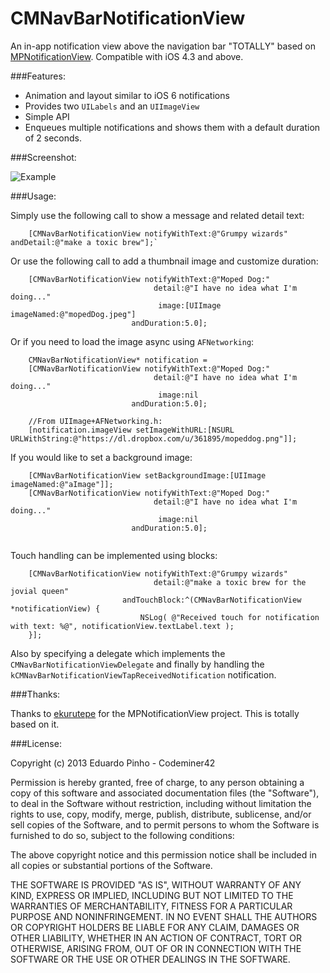 CMNavBarNotificationView
==================

An in-app notification view above the navigation bar "TOTALLY" based on [MPNotificationView](https://github.com/Moped/MPNotificationView). Compatible with iOS 4.3 and above.

###Features:

- Animation and layout similar to iOS 6 notifications
- Provides two `UILabels` and an `UIImageView`
- Simple API
- Enqueues multiple notifications and shows them with a default duration of 2 seconds.

###Screenshot:

![Example](http://dl.dropbox.com/u/1128017/CMNotificationViewTest.png)

###Usage:

Simply use the following call to show a message and related detail text:

````
    [CMNavBarNotificationView notifyWithText:@"Grumpy wizards" andDetail:@"make a toxic brew"];`
````

Or use the following call to add a thumbnail image and customize duration:

````
    [CMNavBarNotificationView notifyWithText:@"Moped Dog:"
                                detail:@"I have no idea what I'm doing..."
                                 image:[UIImage imageNamed:@"mopedDog.jpeg"]
                           andDuration:5.0];
````

Or if you need to load the image async using `AFNetworking`:

````
    CMNavBarNotificationView* notification =
    [CMNavBarNotificationView notifyWithText:@"Moped Dog:"
                                detail:@"I have no idea what I'm doing..."
                                 image:nil
                           andDuration:5.0];

    //From UIImage+AFNetworking.h:
    [notification.imageView setImageWithURL:[NSURL URLWithString:@"https://dl.dropbox.com/u/361895/mopeddog.png"]];

````

If you would like to set a background image:

````
	[CMNavBarNotificationView setBackgroundImage:[UIImage imageNamed:@"aImage"]];
    [CMNavBarNotificationView notifyWithText:@"Moped Dog:"
                                detail:@"I have no idea what I'm doing..."
                                 image:nil
                           andDuration:5.0];


````

Touch handling can be implemented using blocks:

````
    [CMNavBarNotificationView notifyWithText:@"Grumpy wizards"
                                detail:@"make a toxic brew for the jovial queen"
                         andTouchBlock:^(CMNavBarNotificationView *notificationView) {
                             NSLog( @"Received touch for notification with text: %@", notificationView.textLabel.text );
    }];
````

Also by specifying a delegate which implements the `CMNavBarNotificationViewDelegate` and finally by handling the `kCMNavBarNotificationViewTapReceivedNotification` notification.

###Thanks:

Thanks to [ekurutepe](https://github.com/ekurutepe) for the MPNotificationView project. This is totally based on it.

###License:

Copyright (c) 2013 Eduardo Pinho - Codeminer42

Permission is hereby granted, free of charge, to any person obtaining a copy of this software and associated documentation files (the "Software"), to deal in the Software without restriction, including without limitation the rights to use, copy, modify, merge, publish, distribute, sublicense, and/or sell copies of the Software, and to permit persons to whom the Software is furnished to do so, subject to the following conditions:

The above copyright notice and this permission notice shall be included in all copies or substantial portions of the Software.

THE SOFTWARE IS PROVIDED "AS IS", WITHOUT WARRANTY OF ANY KIND, EXPRESS OR IMPLIED, INCLUDING BUT NOT LIMITED TO THE WARRANTIES OF MERCHANTABILITY, FITNESS FOR A PARTICULAR PURPOSE AND NONINFRINGEMENT. IN NO EVENT SHALL THE AUTHORS OR COPYRIGHT HOLDERS BE LIABLE FOR ANY CLAIM, DAMAGES OR OTHER LIABILITY, WHETHER IN AN ACTION OF CONTRACT, TORT OR OTHERWISE, ARISING FROM, OUT OF OR IN CONNECTION WITH THE SOFTWARE OR THE USE OR OTHER DEALINGS IN THE SOFTWARE.
